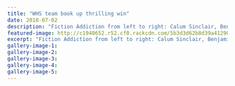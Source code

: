 ```yaml
---
title: "WHS team book up thrilling win"
date: 2018-07-02
description: "Fiction Addiction from left to right: Calum Sinclair, Benjamin White, Laura Mackintosh & Toni Adams..."
featured-image: http://c1940652.r52.cf0.rackcdn.com/5b3d3d62b8d39a4129000110/readers-cup-350.gif
excerpt: "Fiction Addiction from left to right: Calum Sinclair, Benjamin White, Laura Mackintosh and Toni Adams."
gallery-image-1: 
gallery-image-2: 
gallery-image-3: 
gallery-image-4: 
gallery-image-5: 
---
```

